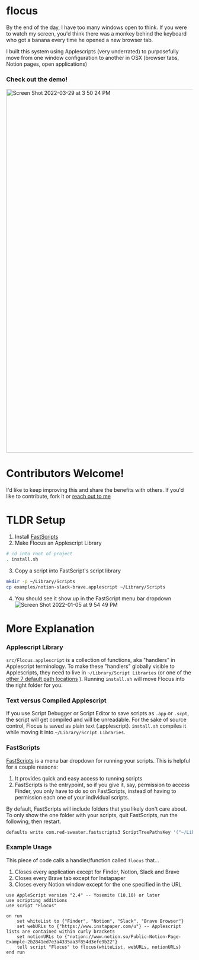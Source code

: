 # flocus
By the end of the day, I have too many windows open to think. If you were to watch my screen, you'd think there was a monkey behind the keyboard who got a banana every time he opened a new browser tab.

I built this system using Applescripts (very underrated) to purposefully move from one window configuration to another in OSX (browser tabs, Notion pages, open applications)

### Check out the demo!
<a href="https://www.loom.com/share/e20026700a1f4aa9b38cbead3e565c23"><img width="982" alt="Screen Shot 2022-03-29 at 3 50 24 PM" src="https://user-images.githubusercontent.com/4749149/160704802-380288ff-b19c-4766-8d29-07e6ff63f4f5.png"></a>

# Contributors Welcome!
I'd like to keep improving this and share the benefits with others. If you'd like to contribute, fork it or [reach out to me](https://github.com/anguspmitchell)

# TLDR Setup
1. Install [FastScripts](https://redsweater.com/fastscripts/)
2. Make Flocus an Applescript Library
```bash
# cd into root of project
. install.sh
```

3. Copy a script into FastScript's script library
```bash
mkdir -p ~/Library/Scripts
cp examples/notion-slack-brave.applescript ~/Library/Scripts
```
4. You should see it show up in the FastScript menu bar dropdown
![Screen Shot 2022-01-05 at 9 54 49 PM](https://user-images.githubusercontent.com/4749149/148330493-0c572f7d-1aa9-4149-81b1-c25d2e6aa22a.png)

# More Explanation
### Applescript Library
`src/Flocus.applescript` is a collection of functions, aka "handlers" in Applescript terminology. To make these "handlers" globally visible to Applescripts, they need to live in `~/Library/Script Libraries` (or one of the [other 7 default path locations](https://developer.apple.com/library/archive/documentation/AppleScript/Conceptual/AppleScriptLangGuide/conceptual/ASLR_script_objects.html#//apple_ref/doc/uid/TP40000983-CH207-SW13)  ). Running `install.sh` will move Flocus into the right folder for you.

### Text versus Compiled Applescript
If you use Script Debugger or Script Editor to save scripts as `.app` or `.scpt`, the script will get compiled and will be unreadable. For the sake of source control, Flocus is saved as plain text (.applescript). `install.sh` compiles it while moving it into `~/Library/Script Libraries`. 

### FastScripts
[FastScripts](https://redsweater.com/fastscripts/) is a menu bar dropdown for running your scripts. This is helpful for a couple reasons:
1. It provides quick and easy access to running scripts
2. FastScripts is the entrypoint, so if you give it, say, permission to access Finder, you only have to do so on FastScripts, instead of having to permission each one of your individual scripts.

By default, FastScripts will include folders that you likely don't care about. To only show the one folder with your scripts, quit FastScripts, run the following, then restart.
```bash
defaults write com.red-sweater.fastscripts3 ScriptTreePathsKey '("~/Library/Scripts")'
```

### Example Usage
This piece of code calls a handler/function called `flocus` that...
1. Closes every application except for Finder, Notion, Slack and Brave
2. Closes every Brave tab except for Instapaper
3. Closes every Notion window except for the one specified in the URL

```applescript
use AppleScript version "2.4" -- Yosemite (10.10) or later
use scripting additions
use script "Flocus"

on run
	set whiteList to {"Finder", "Notion", "Slack", "Brave Browser"}
	set webURLs to {"https://www.instapaper.com/u"} -- Applescript lists are contained within curly brackets 
	set notionURLs to {"notion://www.notion.so/Public-Notion-Page-Example-2b2841ed7e3a4335aa3f854d3efe9b22"}
	tell script "Flocus" to flocus(whiteList, webURLs, notionURLs)
end run
```
